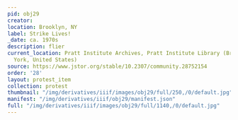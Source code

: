 ```yaml
---
pid: obj29
creator: 
location: Brooklyn, NY
label: Strike Lives!
_date: ca. 1970s
description: flier
current_location: Pratt Institute Archives, Pratt Institute Library (Brooklyn, New
  York, United States)
source: https://www.jstor.org/stable/10.2307/community.28752154
order: '28'
layout: protest_item
collection: protest
thumbnail: "/img/derivatives/iiif/images/obj29/full/250,/0/default.jpg"
manifest: "/img/derivatives/iiif/obj29/manifest.json"
full: "/img/derivatives/iiif/images/obj29/full/1140,/0/default.jpg"
---
```

